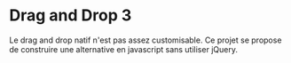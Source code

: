 # Drag and Drop 3

Le drag and drop natif n'est pas assez customisable.
Ce projet se propose de construire une alternative en javascript sans utiliser jQuery.

